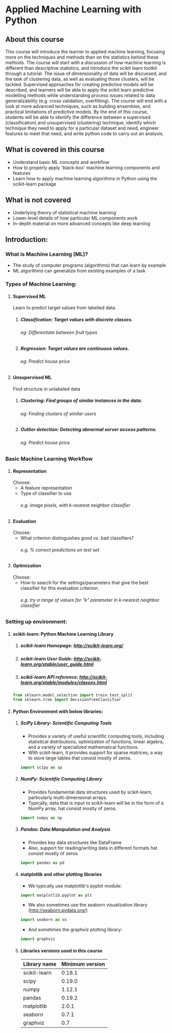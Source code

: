 # Applied Machine Learning with Python

## About this course
This course will introduce the learner to applied machine learning, focusing more on the techniques and methods than on the statistics behind these methods. The course will start with a discussion of how machine learning is different than descriptive statistics, and introduce the scikit learn toolkit through a tutorial. The issue of dimensionality of data will be discussed, and the task of clustering data, as well as evaluating those clusters, will be tackled. Supervised approaches for creating predictive models will be described, and learners will be able to apply the scikit learn predictive modelling methods while understanding process issues related to data generalizability (e.g. cross validation, overfitting). The course will end with a look at more advanced techniques, such as building ensembles, and practical limitations of predictive models. By the end of this course, students will be able to identify the difference between a supervised (classification) and unsupervised (clustering) technique, identify which technique they need to apply for a particular dataset and need, engineer features to meet that need, and write python code to carry out an analysis.

## What is covered in this course
* Understand basic ML concepts and workflow
* How to properly apply 'black-box' machine learning
components and features
* Learn how to apply machine learning algorithms in
Python using the scikit-learn package
## What is not covered
* Underlying theory of statistical machine learning
* Lower-level details of how particular ML components work
* In-depth material on more advanced concepts like deep learning
## Introduction:
### What is Machine Learning (ML)?
* The study of computer programs (algorithms)
that can learn by example
* ML algorithms can generalize from existing
examples of a task

### Types of Machine Learning:

1. #### Supervised ML
   Learn to predict target values from labelled data.
    1. ##### Classification: Target values with discrete classes.
        ###### eg: Differentiate between fruit types
    2. ##### Regression: Target values are continuous values.
        ###### eg: Predict house price
        
2. #### Unsupervised ML
    Find structure in unlabeled data
    1. ##### Clustering: Find groups of similar instances in the data.
        ###### eg: Finding clusters of similar users 
    2. ##### Outlier detection: Detecting abnormal server access patterns.
        ###### eg: Predict house price

### Basic Machine Learning Workflow
1. #### Representation
    Choose:
    - A feature representation
    - Type of classifier to use
        ###### e.g. image pixels, with k-nearest neighbor classifier
2. #### Evaluation
    Choose:
    * What criterion distinguishes good vs. bad classifiers?
        ###### e.g. % correct predictions on test set
3. #### Optimization
    Choose:
    * How to search for the settings/parameters that give the best classifier for this evaluation criterion.
        ###### e.g. try a range of values for "k" parameter in k-nearest neighbor classifier

### Setting up environment:
1. #### scikit-learn: Python Machine Learning Library
    1. ##### scikit-learn Homepage: http://scikit-learn.org/
    2. ##### scikit-learn User Guide: http://scikit-learn.org/stable/user_guide.html
    3. ##### scikit-learn API reference: http://scikit-learn.org/stable/modules/classes.html
    ```python
    from sklearn.model_selection import train_test_split
    from sklearn.tree import DecisionTreeClassifier
    ```
1. #### Python Environment with below libraries:
    1. ##### SciPy Library: Scientific Computing Tools
        * Provides a variety of useful scientific computing     tools, including statistical distributions,     optimization of functions, linear algebra, and a    variety of specialized mathematical functions.
        * With scikit-learn, it provides support for sparse     matrices, a way to store large tables that consist  mostly of zeros.
        ```python
        import scipy as sp
        ```
    2. ##### NumPy: Scientific Computing Library
        * Provides fundamental data structures used by  scikit-learn, particularly multi-dimensional arrays.
        * Typically, data that is input to scikit-learn will    be in the form of a NumPy array. 
        hat consist  mostly of zeros.
        ```python
        import numpy as np
        ```
    3. ##### Pandas: Data Manipulation and Analysis
        * Provides key data structures like DataFrame
        * Also, support for reading/writing data in different   formats
        hat consist  mostly of zeros.
        ```python
        import pandas as pd
        ```
    4. #### matplotlib and other plotting libraries
        * We typically use matplotlib's pyplot module:
        ```python
        import matplotlib.pyplot as plt
        ```
        * We also sometimes use the seaborn visualization
        library (http://seaborn.pydata.org/)
        ```python
        import seaborn as sn
        ```
        * And sometimes the graphviz plotting library:
        ```python
        import graphviz
        ```
    5. #### Libraries versions used in this course
        | Library name  | Minimum version |
        | -             | -
        | scikit-learn  | 0.18.1
        | scipy         | 0.19.0
        | numpy         | 1.12.1
        | pandas        | 0.19.2
        | matplotlib    | 2.0.1
        | seaborn       | 0.7.1
        | graphviz      | 0.7


